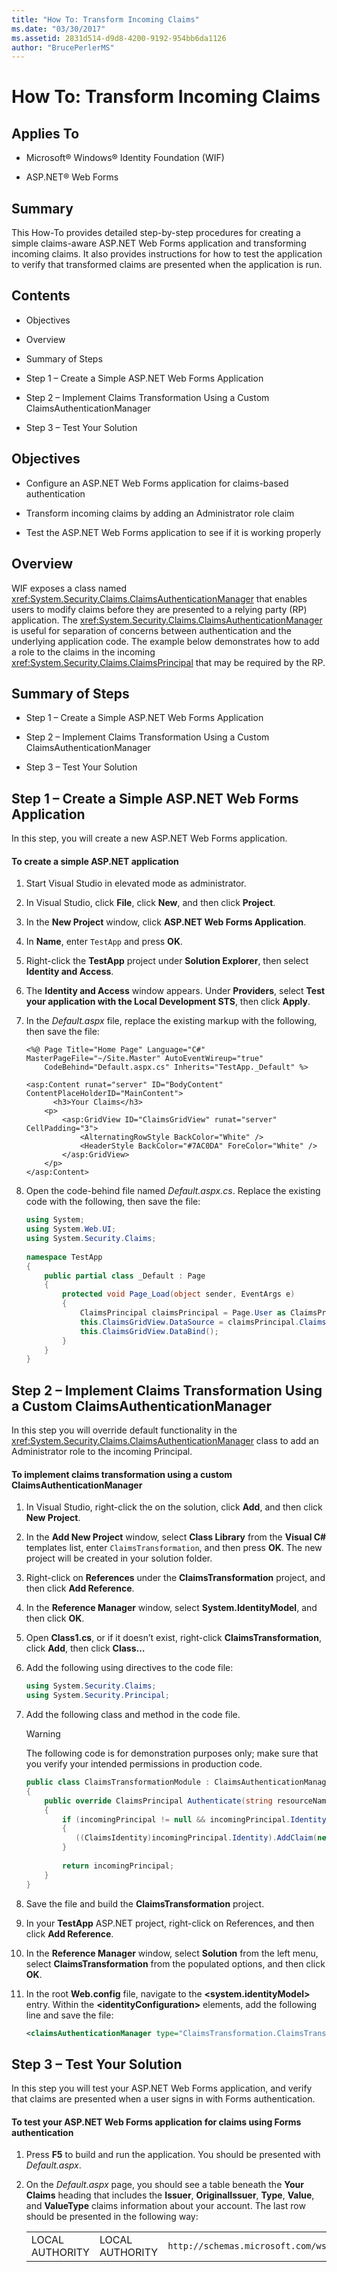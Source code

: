 ```yaml
---
title: "How To: Transform Incoming Claims"
ms.date: "03/30/2017"
ms.assetid: 2831d514-d9d8-4200-9192-954bb6da1126
author: "BrucePerlerMS"
---
```

# How To: Transform Incoming Claims
## Applies To  
  
- Microsoft® Windows® Identity Foundation (WIF)  
  
- ASP.NET® Web Forms  
  
## Summary  
 This How-To provides detailed step-by-step procedures for creating a simple claims-aware ASP.NET Web Forms application and transforming incoming claims. It also provides instructions for how to test the application to verify that transformed claims are presented when the application is run.  
  
## Contents  
  
- Objectives  
  
- Overview  
  
- Summary of Steps  
  
- Step 1 – Create a Simple ASP.NET Web Forms Application  
  
- Step 2 – Implement Claims Transformation Using a Custom ClaimsAuthenticationManager  
  
- Step 3 – Test Your Solution  
  
## Objectives  
  
- Configure an ASP.NET Web Forms application for claims-based authentication  
  
- Transform incoming claims by adding an Administrator role claim  
  
- Test the ASP.NET Web Forms application to see if it is working properly  
  
## Overview  
 WIF exposes a class named <xref:System.Security.Claims.ClaimsAuthenticationManager> that enables users to modify claims before they are presented to a relying party (RP) application. The <xref:System.Security.Claims.ClaimsAuthenticationManager> is useful for separation of concerns between authentication and the underlying application code. The example below demonstrates how to add a role to the claims in the incoming <xref:System.Security.Claims.ClaimsPrincipal> that may be required by the RP.  
  
## Summary of Steps  
  
- Step 1 – Create a Simple ASP.NET Web Forms Application  
  
- Step 2 – Implement Claims Transformation Using a Custom ClaimsAuthenticationManager  
  
- Step 3 – Test Your Solution  
  
## Step 1 – Create a Simple ASP.NET Web Forms Application  
 In this step, you will create a new ASP.NET Web Forms application.  
  
#### To create a simple ASP.NET application  
  
1. Start Visual Studio in elevated mode as administrator.  
  
2. In Visual Studio, click **File**, click **New**, and then click **Project**.  
  
3. In the **New Project** window, click **ASP.NET Web Forms Application**.  
  
4. In **Name**, enter `TestApp` and press **OK**.  
  
5. Right-click the **TestApp** project under **Solution Explorer**, then select **Identity and Access**.  
  
6. The **Identity and Access** window appears. Under **Providers**, select **Test your application with the Local Development STS**, then click **Apply**.  
  
7. In the *Default.aspx* file, replace the existing markup with the following, then save the file:  
  
    ```  
    <%@ Page Title="Home Page" Language="C#" MasterPageFile="~/Site.Master" AutoEventWireup="true"  
        CodeBehind="Default.aspx.cs" Inherits="TestApp._Default" %>  
  
    <asp:Content runat="server" ID="BodyContent" ContentPlaceHolderID="MainContent">  
          <h3>Your Claims</h3>  
        <p>  
            <asp:GridView ID="ClaimsGridView" runat="server" CellPadding="3">  
                <AlternatingRowStyle BackColor="White" />  
                <HeaderStyle BackColor="#7AC0DA" ForeColor="White" />  
            </asp:GridView>  
        </p>  
    </asp:Content>  
    ```  
  
8. Open the code-behind file named *Default.aspx.cs*. Replace the existing code with the following, then save the file:  
  
    ```csharp  
    using System;  
    using System.Web.UI;  
    using System.Security.Claims;  
  
    namespace TestApp  
    {  
        public partial class _Default : Page  
        {  
            protected void Page_Load(object sender, EventArgs e)  
            {  
                ClaimsPrincipal claimsPrincipal = Page.User as ClaimsPrincipal;  
                this.ClaimsGridView.DataSource = claimsPrincipal.Claims;  
                this.ClaimsGridView.DataBind();  
            }  
        }  
    }  
    ```  
  
## Step 2 – Implement Claims Transformation Using a Custom ClaimsAuthenticationManager  
 In this step you will override default functionality in the <xref:System.Security.Claims.ClaimsAuthenticationManager> class to add an Administrator role to the incoming Principal.  
  
#### To implement claims transformation using a custom ClaimsAuthenticationManager  
  
1. In Visual Studio, right-click the on the solution, click **Add**, and then click **New Project**.  
  
2. In the **Add New Project** window, select **Class Library** from the **Visual C#** templates list, enter `ClaimsTransformation`, and then press **OK**. The new project will be created in your solution folder.  
  
3. Right-click on **References** under the **ClaimsTransformation** project, and then click **Add Reference**.  
  
4. In the **Reference Manager** window, select **System.IdentityModel**, and then click **OK**.  
  
5. Open **Class1.cs**, or if it doesn’t exist, right-click **ClaimsTransformation**, click **Add**, then click **Class…**  
  
6. Add the following using directives to the code file:  
  
    ```csharp  
    using System.Security.Claims;  
    using System.Security.Principal;  
    ```  
  
7. Add the following class and method in the code file.  
  
    > [!WARNING]
    >  The following code is for demonstration purposes only; make sure that you verify your intended permissions in production code.  
  
    ```csharp  
    public class ClaimsTransformationModule : ClaimsAuthenticationManager  
    {  
        public override ClaimsPrincipal Authenticate(string resourceName, ClaimsPrincipal incomingPrincipal)  
        {  
            if (incomingPrincipal != null && incomingPrincipal.Identity.IsAuthenticated == true)  
            {  
               ((ClaimsIdentity)incomingPrincipal.Identity).AddClaim(new Claim(ClaimTypes.Role, "Admin"));  
            }  
  
            return incomingPrincipal;  
        }  
    }  
    ```  
  
8. Save the file and build the **ClaimsTransformation** project.  
  
9. In your **TestApp** ASP.NET project, right-click on References, and then click **Add Reference**.  
  
10. In the **Reference Manager** window, select **Solution** from the left menu, select **ClaimsTransformation** from the populated options, and then click **OK**.  
  
11. In the root **Web.config** file, navigate to the **\<system.identityModel>** entry. Within the **\<identityConfiguration>** elements, add the following line and save the file:  
  
    ```xml  
    <claimsAuthenticationManager type="ClaimsTransformation.ClaimsTransformationModule, ClaimsTransformation" />  
    ```  
  
## Step 3 – Test Your Solution  
 In this step you will test your ASP.NET Web Forms application, and verify that claims are presented when a user signs in with Forms authentication.  
  
#### To test your ASP.NET Web Forms application for claims using Forms authentication  
  
1. Press **F5** to build and run the application. You should be presented with *Default.aspx*.  
  
2. On the *Default.aspx* page, you should see a table beneath the **Your Claims** heading that includes the **Issuer**, **OriginalIssuer**, **Type**, **Value**, and **ValueType** claims information about your account. The last row should be presented in the following way:  
  
    ||||||  
    |-|-|-|-|-|  
    |LOCAL AUTHORITY|LOCAL AUTHORITY|`http://schemas.microsoft.com/ws/2008/06/identity/claims/role`|Admin|<https://www.w3.org/2001/XMLSchema#string>|

